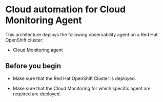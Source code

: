 # Cloud automation for Cloud Monitoring Agent

This architecture deploys the following observability agent on a Red Hat OpenShift cluster:

* Cloud Monitoring agent

## Before you begin

* Make sure that the Red Hat OpenShift Cluster is deployed.

* Make sure that the Cloud Monitoring for which specific agent are required are deployed.
